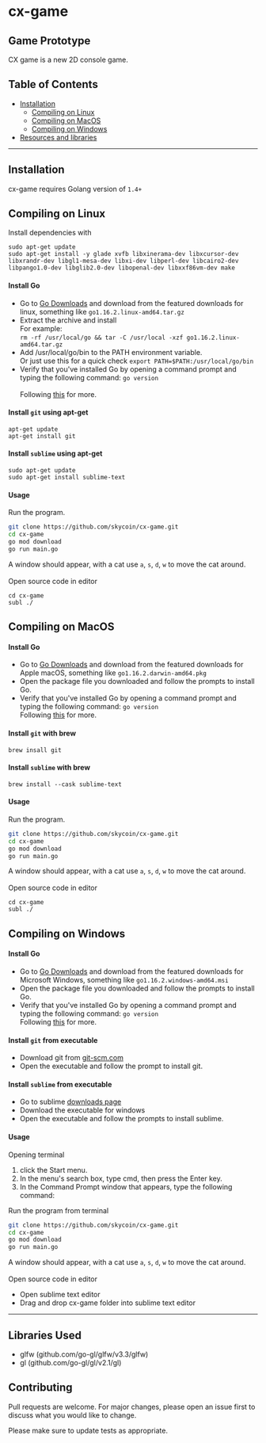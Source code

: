 # cx-game
Game Prototype
---

CX game is a new 2D console game.

## Table of Contents

   * [Installation](#installation) 
      * [Compiling on Linux](#compiling-on-linux)
      * [Compiling on MacOS](#compiling-on-macos)
      * [Compiling on Windows](#compiling-on-windows)
   * [Resources and libraries](#libraries-used)

---
## Installation
cx-game requires Golang version of `1.4+`

## Compiling on Linux
Install dependencies with 
```
sudo apt-get update
sudo apt-get install -y glade xvfb libxinerama-dev libxcursor-dev libxrandr-dev libgl1-mesa-dev libxi-dev libperl-dev libcairo2-dev libpango1.0-dev libglib2.0-dev libopenal-dev libxxf86vm-dev make

```
#### Install Go
* Go to [Go Downloads](https://golang.org/dl/) and download from the featured downloads for linux, something like `go1.16.2.linux-amd64.tar.gz` 
* Extract the archive and install \
For example: \
   ```rm -rf /usr/local/go && tar -C /usr/local -xzf go1.16.2.linux-amd64.tar.gz```
* Add /usr/local/go/bin to the PATH environment variable. \
Or just use this for a quick check `export PATH=$PATH:/usr/local/go/bin`
* Verify that you've installed Go by opening a command prompt and typing the following command: `go version`\
\
Following [this](https://golang.org/doc/install) for more.

#### Install `git` using apt-get

```!bash
apt-get update
apt-get install git
```

#### Install `sublime` using apt-get
```!bash
sudo apt-get update
sudo apt-get install sublime-text
```

#### Usage
Run the program.
```bash
git clone https://github.com/skycoin/cx-game.git
cd cx-game
go mod download 
go run main.go
```
A window should appear, with a cat use `a`, `s`, `d`, `w` to move the cat around.\
\
Open source code in editor
```!bash
cd cx-game
subl ./
```

## Compiling on MacOS
#### Install Go
* Go to [Go Downloads](https://golang.org/dl/) and download from the featured downloads for Apple macOS, something like `go1.16.2.darwin-amd64.pkg` 
* Open the package file you downloaded and follow the prompts to install Go. 
* Verify that you've installed Go by opening a command prompt and typing the following command: `go version`\
Following [this](https://golang.org/doc/install) for more.

#### Install `git` with brew

```!bash
brew insall git
```

#### Install `sublime` with brew
```!bash
brew install --cask sublime-text
```

#### Usage
Run the program.
```bash
git clone https://github.com/skycoin/cx-game.git
cd cx-game
go mod download 
go run main.go
```
A window should appear, with a cat use `a`, `s`, `d`, `w` to move the cat around.\
\
Open source code in editor
```!bash
cd cx-game
subl ./
```

## Compiling on Windows
#### Install Go
* Go to [Go Downloads](https://golang.org/dl/) and download from the featured downloads for Microsoft Windows, something like `go1.16.2.windows-amd64.msi` 
* Open the package file you downloaded and follow the prompts to install Go. 
* Verify that you've installed Go by opening a command prompt and typing the following command: `go version`\
Following [this](https://golang.org/doc/install) for more.

#### Install `git` from executable
* Download git from [git-scm.com](https://git-scm.com/download/win)
* Open the executable and follow the prompt to install git.

#### Install `sublime` from executable
* Go to sublime [downloads page](https://www.sublimetext.com/3)
* Download the executable for windows 
* Open the executable and follow the prompts to install sublime.

#### Usage
Opening terminal
1. click the Start menu.
2. In the menu's search box, type cmd, then press the Enter key.
3. In the Command Prompt window that appears, type the following command: 

Run the program from terminal
```bash
git clone https://github.com/skycoin/cx-game.git
cd cx-game
go mod download 
go run main.go
```
A window should appear, with a cat use `a`, `s`, `d`, `w` to move the cat around.\
\
Open source code in editor
* Open sublime text editor
* Drag and drop cx-game folder into sublime text editor

---

## Libraries Used

- glfw (github.com/go-gl/glfw/v3.3/glfw)
- gl (github.com/go-gl/gl/v2.1/gl)

	

## Contributing
Pull requests are welcome. For major changes, please open an issue first to discuss what you would like to change.

Please make sure to update tests as appropriate.